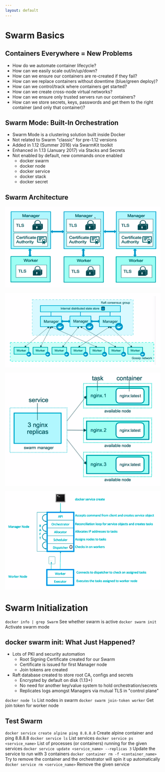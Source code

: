 ```yaml
---
layout: default
---
```


# Swarm Basics
## Containers Everywhere = New Problems
- How do we automate container lifecycle?
- How can we easily scale out/in/up/down?
- How can we ensure our containers are re-created if they fail?
- How can we replace containers without downtime (blue/green
deploy)?
- How can we control/track where containers get started?
- How can we create cross-node virtual networks?
- How can we ensure only trusted servers run our containers?
- How can we store secrets, keys, passwords and get them to the right
container (and only that container)?

## Swarm Mode: Built-In Orchestration
- Swarm Mode is a clustering solution built inside Docker
- Not related to Swarm "classic" for pre-1.12 versions
- Added in 1.12 (Summer 2016) via SwarmKit toolkit
- Enhanced in 1.13 (January 2017) via Stacks and Secrets
- Not enabled by default, new commands once enabled
    - docker swarm
    - docker node
    - docker service
    - docker stack
    - docker secret
## Swarm Architecture
![Swarm Mode](/uploads/swarm/swarm-mode.png "Swarm Mode")

![Swarm Topology](/uploads/swarm/swarm-topology.png "Swarm Topology")

![Nginx On Swarm](/uploads/swarm/nginx-on-swarm.png "Nginx On Swarm")

![Swarm Architecture](/uploads/swarm/swarm-architecture.png "Swarm Architecture")
# Swarm Initialization
`docker info | grep Swarm` See whether swarm is active
`docker swarm init` Activate swarm mode
## docker swarm init: What Just Happened?
- Lots of PKI and security automation
  - Root Signing Certificate created for our Swarm
  - Certificate is issued for first Manager node
  - Join tokens are created
- Raft database created to store root CA, configs and secrets
	- Encrypted by default on disk (1.13+)
	- No need for another key/value system to hold orchestration/secrets
	- Replicates logs amongst Managers via mutual TLS in "control plane"

`docker node ls` List nodes in swarm
`docker swarm join-token worker` Get join token for worker node

## Test Swarm
`docker service create alpine ping 8.8.8.8` Create alpine container and ping 8.8.8.8
`docker service ls` List services
`docker service ps <service_name>` List of processes (or containers) running for the given services
`docker service update <service_name> --replicas 3` Update the service to run with 3 containers
`docker container rm -f <container_name>` Try to remove the container and the orchestrator will spin it up automatically
`docker service rm <service_name>` Remove the given service